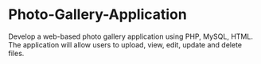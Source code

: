 # Photo-Gallery-Application
Develop a web-based photo gallery application using PHP, MySQL, HTML. The application will allow users to upload, view, edit, update and delete files.
